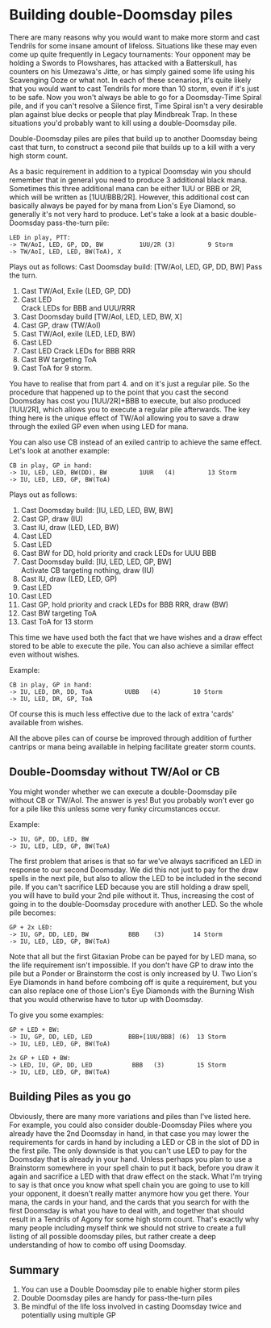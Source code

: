 # Building double-Doomsday piles

There are many reasons why you would want to make more storm and cast 
Tendrils for some insane amount of lifeloss. Situations like these may 
even come up quite frequently in Legacy tournaments: Your opponent may 
be holding a Swords to Plowshares, has attacked with a Batterskull, has 
counters on his Umezawa's Jitte, or has simply gained some life using 
his Scavenging Ooze or what not. In each of these scenarios, it's quite 
likely that you would want to cast Tendrils for more than 10 storm, even 
if it's just to be safe. Now you won't always be able to go for a 
Doomsday-Time Spiral pile, and if you can't resolve a Silence first, 
Time Spiral isn't a very desirable plan against blue decks or people 
that play Mindbreak Trap. In these situations you'd probably want to 
kill using a double-Doomsday pile.

Double-Doomsday piles are piles that build up to another Doomsday being 
cast that turn, to construct a second pile that builds up to a kill with 
a very high storm count.

As a basic requirement in addition to a typical Doomsday win you should 
remember that in general you need to produce 3 additional black mana. 
Sometimes this three additional mana can be either 1UU or BBB or 2R, which 
will be written as [1UU/BBB/2R]. However, this additional cost can 
basically always be payed for by mana from Lion's Eye Diamond, so 
generally it's not very hard to produce. Let's take a look at a basic 
double-Doomsday pass-the-turn pile:

```
LED in play, PTT:
-> TW/AoI, LED, GP, DD, BW          1UU/2R (3)         9 Storm
-> TW/AoI, LED, LED, BW(ToA), X
```

Plays out as follows:
Cast Doomsday build: [TW/AoI, LED, GP, DD, BW]
Pass the turn.
1. Cast TW/AoI, Exile (LED, GP, DD)   
2. Cast LED  
Crack LEDs for BBB and UUU/RRR  
3. Cast Doomsday build [TW/AoI, LED, LED, BW, X]     
4. Cast GP, draw (TW/AoI)  
5. Cast TW/AoI, exile (LED, LED, BW)   
6. Cast LED
7. Cast LED
Crack LEDs for BBB RRR
8. Cast BW targeting ToA   
9. Cast ToA for 9 storm.   

You have to realise that from part 4. and on it's just a regular pile. 
So the procedure that happened up to the point that you cast the second 
Doomsday has cost you [1UU/2R]+BBB to execute, but also produced [1UU/2R], which 
allows you to execute a regular pile afterwards. The key thing here is the unique
effect of TW/AoI allowing you to save a draw through the exiled GP even when 
using LED for mana. 

You can also use CB instead of an exiled cantrip to achieve the same effect.
Let's look at another example:

```
CB in play, GP in hand:
-> IU, LED, LED, BW(DD), BW         1UUR   (4)         13 Storm
-> IU, LED, LED, GP, BW(ToA)
```

Plays out as follows:
1. Cast Doomsday build: [IU, LED, LED, BW, BW]   
2. Cast GP, draw (IU)   
4. Cast IU, draw (LED, LED, BW)  
5. Cast LED  
6. Cast LED  
7. Cast BW for DD, hold priority and crack LEDs for UUU BBB  
7. Cast Doomsday build: [IU, LED, LED, GP, BW]   
Activate CB targeting nothing, draw (IU)  
8. Cast IU, draw (LED, LED, GP)  
9. Cast LED   
10. Cast LED  
11. Cast GP, hold priority and crack LEDs for BBB RRR, draw (BW)  
12. Cast BW targeting ToA   
13. Cast ToA for 13 storm  

This time we have used both the fact that we have wishes and
a draw effect stored to be able to execute the pile. You can
also achieve a similar effect even without wishes.    

Example:
```
CB in play, GP in hand:
-> IU, LED, DR, DD, ToA         UUBB   (4)         10 Storm
-> IU, LED, DR, GP, ToA
```

Of course this is much less effective due to the lack of extra
'cards' available from wishes. 


All the above piles can of course be improved through addition of 
further cantrips or mana being available in helping facilitate greater
storm counts. 


## Double-Doomsday without TW/AoI or CB

You might wonder whether we can execute a double-Doomsday pile without 
CB or TW/AoI. The answer is yes! But you probably won't ever go for a pile like 
this unless some very funky circumstances occur.

Example:
```
-> IU, GP, DD, LED, BW
-> IU, LED, LED, GP, BW(ToA)
```

The first problem that arises is that so far we've always sacrificed an 
LED in response to our second Doomsday. We did this not just to pay for 
the draw spells in the next pile, but also to allow the LED to be 
included in the second pile. If you can't sacrifice LED because you are 
still holding a draw spell, you will have to build your 2nd pile without 
it. Thus, increasing the cost of going in to the double-Doomsday 
procedure with another LED. So the whole pile becomes:

```
GP + 2x LED:
-> IU, GP, DD, LED, BW           BBB    (3)        14 Storm
-> IU, LED, LED, GP, BW(ToA)
```

Note that all but the first Gitaxian Probe can be payed for by LED mana, 
so the life requirement isn't impossible. If you don't have GP to draw 
into the pile but a Ponder or Brainstorm the cost is only increased by 
U. Two Lion's Eye Diamonds in hand before comboing off is quite a 
requirement, but you can also replace one of those Lion's Eye Diamonds 
with the Burning Wish that you would otherwise have to tutor up with 
Doomsday.

To give you some examples:
```
GP + LED + BW:
-> IU, GP, DD, LED, LED          BBB+[1UU/BBB] (6)  13 Storm
-> IU, LED, LED, GP, BW(ToA)

2x GP + LED + BW:
-> LED, IU, GP, DD, LED           BBB   (3)         15 Storm
-> IU, LED, LED, GP, BW(ToA)
```

## Building Piles as you go

Obviously, there are many more variations and piles than I've listed 
here. For example, you could also consider double-Doomsday Piles where 
you already have the 2nd Doomsday in hand, in that case you may lower 
the requirements for cards in hand by including a LED or CB in the slot 
of DD in the first pile. The only downside is that you can't use LED to 
pay for the Doomsday that is already in your hand. Unless perhaps you 
plan to use a Brainstorm somewhere in your spell chain to put it back, 
before you draw it again and sacrifice a LED with that draw effect on 
the stack. What I'm trying to say is that once you know what spell chain 
you are going to use to kill your opponent, it doesn't really matter 
anymore how you get there. Your mana, the cards in your hand, and the 
cards that you search for with the first Doomsday is what you have to 
deal with, and together that should result in a Tendrils of Agony for 
some high storm count. That's exactly why many people including myself 
think we should not strive to create a full listing of all possible 
doomsday piles, but rather create a deep understanding of how to combo 
off using Doomsday.

## Summary

1. You can use a Double Doomsday pile to enable higher storm piles   
2. Double Doomsday piles are handy for pass-the-turn piles    
3. Be mindful of the life loss involved in casting Doomsday twice and potentially using multiple GP    

